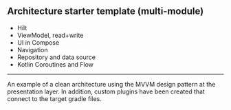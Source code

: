## Architecture starter template (multi-module)

* Hilt
* ViewModel, read+write
* UI in Compose
* Navigation
* Repository and data source
* Kotlin Coroutines and Flow
---
An example of a clean architecture using the MVVM design pattern at the presentation layer. In addition, custom plugins have been created that connect to the target gradle files.
